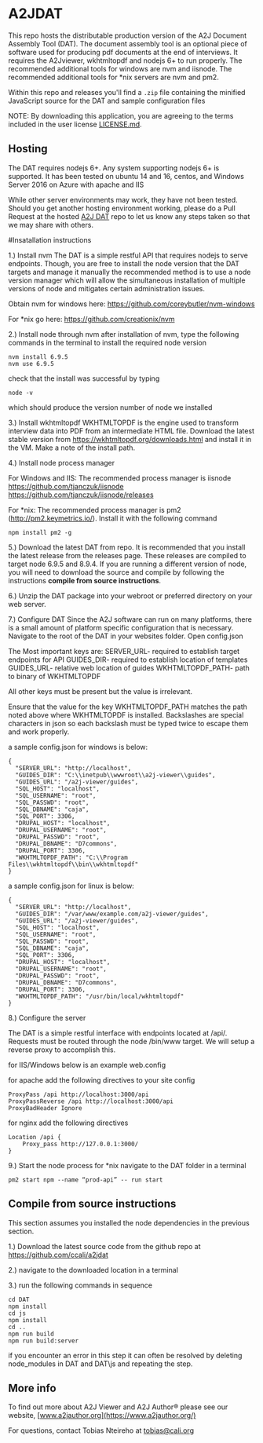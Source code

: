 # A2JDAT

This repo hosts the distributable production version of the A2J Document Assembly Tool (DAT). The document assembly tool is an optional piece of software used for producing pdf documents at the end of interviews. It requires the A2Jviewer, wkhtmltopdf and nodejs 6+ to run properly. The recommended additional tools for windows are nvm and iisnode. The recommended additional tools for \*nix servers are nvm and pm2.

Within this repo and releases you'll find a `.zip` file containing the minified JavaScript source for the DAT and sample configuration files

NOTE: By downloading this application, you are agreeing to the terms included in the user license [LICENSE.md](https://github.com/CCALI/A2JDAT/blob/master/LICENSE.md).

## Hosting
The DAT requires nodejs 6+. Any system supporting nodejs 6+ is supported. It has been tested on ubuntu 14 and 16, centos, and Windows Server 2016 on Azure with apache and IIS

While other server environments may work, they have not been tested.  Should you get another hosting environment working, please do a Pull Request at the hosted [A2J DAT](https://github.com/CCALI/A2JDAT) repo to let us know any steps taken so that we may share with others.

#Insatallation instructions

1.)  Install nvm
The DAT is a simple restful API that requires nodejs to serve endpoints. Though, you are free to install the node version that the DAT targets and manage it manually the recommended method is to use a node version manager which will allow the simultaneous installation of multiple versions of node and mitigates certain administration issues.

Obtain nvm for windows here: https://github.com/coreybutler/nvm-windows

For \*nix go here:
https://github.com/creationix/nvm

2.) Install node through nvm
after installation of nvm, type the following commands in the terminal to install the required node version

```
nvm install 6.9.5
nvm use 6.9.5
```

check that the install was successful by typing

`node -v`

which should produce the version number of node we installed

3.) Install wkhtmltopdf
WKHTMLTOPDF is the engine used to transform interview data into PDF from an intermediate HTML file. Download the latest stable version from https://wkhtmltopdf.org/downloads.html  and install it in the VM. Make a note of the install path.

4.) Install node process manager

For Windows and IIS:
The recommended process manager is iisnode
https://github.com/tjanczuk/iisnode
https://github.com/tjanczuk/iisnode/releases

For \*nix:
The recommended process manager is pm2 (http://pm2.keymetrics.io/). Install it with the following command

`npm install pm2 -g`

5.) Download the latest DAT from repo. It is recommended that you install the latest release from the releases page. These releases are compiled to target node 6.9.5 and 8.9.4. If you are running a different version of node, you will need to download the source and compile by following the instructions **compile from source instructions**.

6.) Unzip the DAT package into your webroot or preferred directory on your web server.

7.) Configure DAT
Since the A2J software can run on many platforms, there is a small amount of platform specific configuration that is necessary. Navigate to the root of the DAT in your websites folder. Open config.json

The Most important keys are:
SERVER_URL- required to establish target endpoints for API
GUIDES_DIR-  required to establish location of templates
GUIDES_URL- relative web location of guides
WKHTMLTOPDF_PATH- path to binary of WKHTMLTOPDF

All other keys must be present but the value is irrelevant.

Ensure that the value for the key WKHTMLTOPDF_PATH matches the path noted above where WKHTMLTOPDF is installed. Backslashes are special characters in json so each backslash must be typed twice to escape them and work properly.

a sample config.json for windows is below:
```
{
  "SERVER_URL": "http://localhost",
  "GUIDES_DIR": "C:\\inetpub\\wwwroot\\a2j-viewer\\guides",
  "GUIDES_URL": "/a2j-viewer/guides",
  "SQL_HOST": "localhost",
  "SQL_USERNAME": "root",
  "SQL_PASSWD": "root",
  "SQL_DBNAME": "caja",
  "SQL_PORT": 3306,
  "DRUPAL_HOST": "localhost",
  "DRUPAL_USERNAME": "root",
  "DRUPAL_PASSWD": "root",
  "DRUPAL_DBNAME": "D7commons",
  "DRUPAL_PORT": 3306,
  "WKHTMLTOPDF_PATH": "C:\\Program Files\\wkhtmltopdf\\bin\\wkhtmltopdf"
}
```

a sample config.json for linux is below:
```
{
  "SERVER_URL": "http://localhost",
  "GUIDES_DIR": "/var/www/example.com/a2j-viewer/guides",
  "GUIDES_URL": "/a2j-viewer/guides",
  "SQL_HOST": "localhost",
  "SQL_USERNAME": "root",
  "SQL_PASSWD": "root",
  "SQL_DBNAME": "caja",
  "SQL_PORT": 3306,
  "DRUPAL_HOST": "localhost",
  "DRUPAL_USERNAME": "root",
  "DRUPAL_PASSWD": "root",
  "DRUPAL_DBNAME": "D7commons",
  "DRUPAL_PORT": 3306,
  "WKHTMLTOPDF_PATH": "/usr/bin/local/wkhtmltopdf"
}
```

8.) Configure the server

The DAT is a simple restful interface with endpoints located at <host>/api/. Requests must be routed through the node /bin/www target. We will setup a reverse proxy to accomplish this.

for IIS/Windows below is an example web.config


for apache add the following directives to your site config

```
ProxyPass /api http://localhost:3000/api
ProxyPassReverse /api http://localhost:3000/api
ProxyBadHeader Ignore
```

for nginx add the following directives
```
Location /api {
    Proxy_pass http://127.0.0.1:3000/
}
```

9.)  Start the node process
for \*nix
navigate to the DAT folder in a terminal

`pm2 start npm --name “prod-api” -- run start`

## Compile from source instructions
This section assumes you installed the node dependencies in the previous section.

1.) Download the latest source code from the github repo at https://github.com/ccali/a2jdat

2.) navigate to the downloaded location in a terminal

3.)  run the following commands in sequence
```
cd DAT
npm install
cd js
npm install
cd ..
npm run build
npm run build:server
```

if you encounter an error in this step it can often be resolved by deleting node_modules in DAT and DAT\\js and repeating the step.

## More info

To find out more about A2J Viewer and A2J Author® please see our website, [www.a2jauthor.org](https://www.a2jauthor.org/)

For questions, contact Tobias Nteireho at tobias@cali.org
